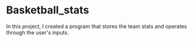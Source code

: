 # Basketball_stats
In this project, I created a program that stores the team stats and operates through the user's inputs.
